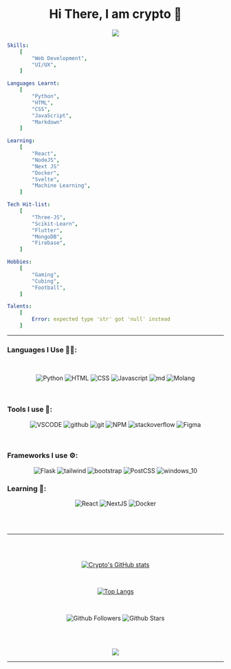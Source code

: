 <div align="middle">

# Hi There, I am crypto 👋
</div>
<p align="center">
  <img src="https://capsule-render.vercel.app/api?type=waving&color=gradient&text=Hello!&height=100&section=header"/>
</p>

```yaml
Skills:
    [
        "Web Development",
        "UI/UX",
    ]

Languages Learnt: 
    [
        "Python",
        "HTML",
        "CSS",
        "JavaScript",
        "Markdown"
    ]

Learning: 
    [
        "React",
        "NodeJS",
        "Next JS"
        "Docker",
        "Svelte",
        "Machine Learning",
    ]

Tech Hit-list:
    [
        "Three-JS",
        "Scikit-Learn",
        "Flutter",
        "MongoDB",
        "Firebase",
    ]

Hobbies:
    [
        "Gaming",
        "Cubing",
        "Football",
    ]

Talents:
    [
        Error: expected type 'str' got 'null' instead
    ]
```

---

### Languages I Use 👩‍💻:
<br/>

<div align="middle">

![Python](https://img.shields.io/badge/Python-black?style=for-the-badge&logo=python&logoColor=green)
![HTML](https://img.shields.io/badge/html-black?style=for-the-badge&logo=html5)
![CSS](https://img.shields.io/badge/css-black?style=for-the-badge&logo=css3&logoColor=blue)
![Javascript](https://img.shields.io/badge/JavaScript-black?style=for-the-badge&logo=javascript)
![md](https://img.shields.io/badge/markdown-black?style=for-the-badge&logo=markdown)
![Molang](https://img.shields.io/badge/Molang_(Datapack_Language)-black?style=for-the-badge&logo=MojangStudios)
</div>
<br/>

### Tools I use 🧰:

<div align="middle">

![VSCODE](https://img.shields.io/badge/VSCODE-black?style=for-the-badge&logo=VisualStudioCode&logoColor=blue)
![github](https://img.shields.io/badge/Github-black?style=for-the-badge&logo=github)
![git](https://img.shields.io/badge/Github-black?style=for-the-badge&logo=git)
![NPM](https://img.shields.io/badge/NPM-black?style=for-the-badge&logo=npm)
![stackoverflow](https://img.shields.io/badge/stack_overflow-black?style=for-the-badge&logo=stackoverflow)
![Figma](https://img.shields.io/badge/Figma-black?style=for-the-badge&logo=figma)

</div>
<br/>


### Frameworks I use ⚙:

<div align="middle">


![Flask](https://img.shields.io/badge/Flask-black?style=for-the-badge&logo=flask&logoColor=white)
![tailwind](https://img.shields.io/badge/tailwind-black?style=for-the-badge&logo=tailwindcss)
![bootstrap](https://img.shields.io/badge/bootstrap-black?style=for-the-badge&logo=bootstrap)
![PostCSS](https://img.shields.io/badge/POST_CSS-black?style=for-the-badge&logo=Postcss&logoColor=orange)
![windows_10](https://img.shields.io/badge/windows_10-black?style=for-the-badge&logo=windows&logoColor=blue)

</div>

### Learning 🔬:
<div align="middle">

![React](https://img.shields.io/badge/React-black?style=for-the-badge&logo=React)
![NextJS](https://img.shields.io/badge/next_JS-black?style=for-the-badge&logo=Next.js)
![Docker](https://img.shields.io/badge/Docker-black?style=for-the-badge&logo=docker)
</div>

<br/>
<br/>

---
<br/><br/>
<div align="middle">



[![Crypto's GitHub stats](https://github-readme-stats.vercel.app/api?username=beginner-cryptonyx&theme=radical)](https://github.com/beginner-cryptonyx/github-readme-stats)

<br/>


[![Top Langs](https://github-readme-stats.vercel.app/api/top-langs/?username=beginner-cryptonyx&layout=compact)](https://github.com/beginner-cryptonyx/github-readme-stats)

</div>
<br/>
<div align="middle">

![Github Followers](https://img.shields.io/github/followers/beginner-cryptonyx?style=for-the-badge)
![Github Stars](https://img.shields.io/github/stars/beginner-cryptonyx?style=for-the-badge)

</div>
<br/><br/>

<p align="middle">
<img src="https://capsule-render.vercel.app/api?type=waving&color=gradient&height=100&section=footer"/>
</p>

---